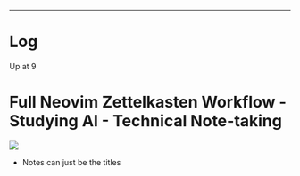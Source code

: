 
---

# Log

Up at 9

# Full Neovim Zettelkasten Workflow - Studying AI - Technical Note-taking


![](https://www.youtube.com/watch?v=B-uTTiWU9ok)
- Notes can just be the titles
